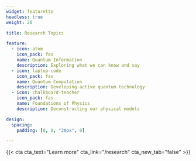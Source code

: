 ```yaml
---
widget: featurette
headless: true
weight: 20

title: Research Topics

feature:
  - icon: atom
    icon_pack: fas
    name: Quantum Information
    description: Exploring what we can know and say
  - icon: laptop-code
    icon_pack: fas
    name: Quantum Computation
    description: Developing active quantum technology
  - icon: chalkboard-teacher
    icon_pack: fas
    name: Foundations of Physics
    description: Deconstructing our physical models

design:
  spacing:
    padding: [0, 0, "20px", 0]

---
```


{{< cta cta_text="Learn more" cta_link="/research" cta_new_tab="false" >}}
 
